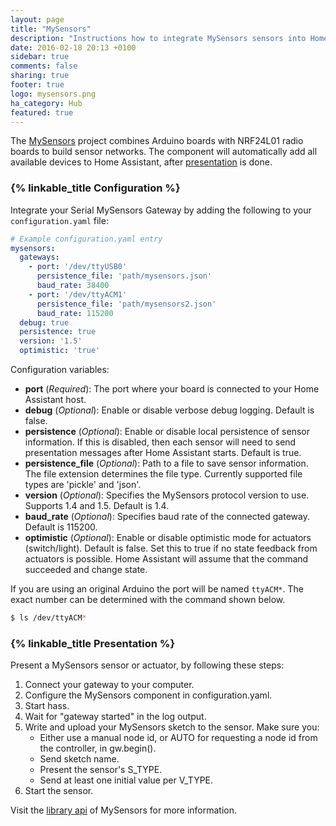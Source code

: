 ```yaml
---
layout: page
title: "MySensors"
description: "Instructions how to integrate MySensors sensors into Home Assistant."
date: 2016-02-18 20:13 +0100
sidebar: true
comments: false
sharing: true
footer: true
logo: mysensors.png
ha_category: Hub
featured: true
---
```


The [MySensors](https://www.mysensors.org) project combines Arduino boards with NRF24L01 radio boards to build sensor networks. The component will automatically add all available devices to Home Assistant, after [presentation](#presentation) is done.

### {% linkable_title Configuration %}

Integrate your Serial MySensors Gateway by adding the following to your `configuration.yaml` file:

```yaml
# Example configuration.yaml entry
mysensors:
  gateways:
    - port: '/dev/ttyUSB0'
      persistence_file: 'path/mysensors.json'
      baud_rate: 38400
    - port: '/dev/ttyACM1'
      persistence_file: 'path/mysensors2.json'
      baud_rate: 115200
  debug: true
  persistence: true
  version: '1.5'
  optimistic: 'true'
```

Configuration variables:

- **port** (*Required*): The port where your board is connected to your Home Assistant host.
- **debug** (*Optional*): Enable or disable verbose debug logging. Default is false.
- **persistence** (*Optional*): Enable or disable local persistence of sensor information. If this is disabled, then each sensor will need to send presentation messages after Home Assistant starts. Default is true.
- **persistence_file** (*Optional*): Path to a file to save sensor information. The file extension determines the file type. Currently supported file types are 'pickle' and 'json'.
- **version** (*Optional*): Specifies the MySensors protocol version to use. Supports 1.4 and 1.5. Default is 1.4.
- **baud_rate** (*Optional*): Specifies baud rate of the connected gateway. Default is 115200.
- **optimistic** (*Optional*): Enable or disable optimistic mode for actuators (switch/light). Default is false. Set this to true if no state feedback from actuators is possible. Home Assistant will assume that the command succeeded and change state.

If you are using an original Arduino the port will be named `ttyACM*`. The exact number can be determined with the command shown below.

```bash
$ ls /dev/ttyACM*
```

### {% linkable_title Presentation %}

Present a MySensors sensor or actuator, by following these steps:

1. Connect your gateway to your computer.
2. Configure the MySensors component in configuration.yaml.
3. Start hass.
4. Wait for "gateway started" in the log output.
5. Write and upload your MySensors sketch to the sensor. Make sure you:
    - Either use a manual node id, or AUTO for requesting a node id from the controller, in gw.begin().
    - Send sketch name.
    - Present the sensor's S_TYPE.
    - Send at least one initial value per V_TYPE.
6. Start the sensor.

Visit the [library api] of MySensors for more information.

[library api]: https://www.mysensors.org/download/sensor_api_15
